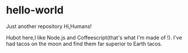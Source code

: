 # hello-world
Just another repository
Hi,Humans!

Hubot here,I like Node.js and Coffeescript(that's what I'm made of !).
I've had tacos on the moon and find them far superior to Earth tacos.
